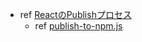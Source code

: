 
- ref [ReactのPublishプロセス](https://github.com/facebook/react/tree/master/scripts/release)
   - ref [publish-to-npm.js](https://github.com/facebook/react/blob/master/scripts/release/publish-commands/publish-to-npm.js)

